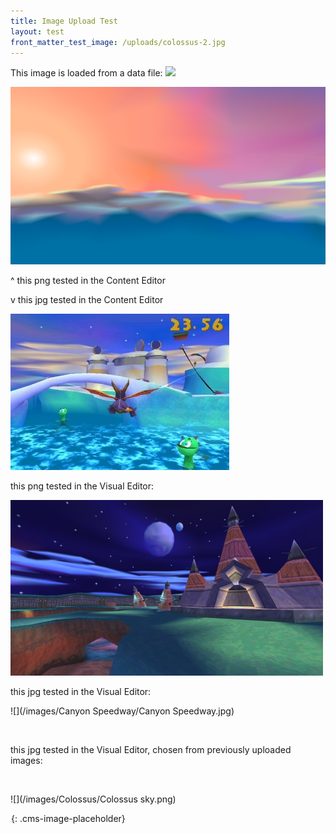 ```yaml
---
title: Image Upload Test
layout: test
front_matter_test_image: /uploads/colossus-2.jpg
---
```

This image is loaded from a data file:
![]({{site.data.test.upload_image}})

![](/uploads/icy-speedway.png)

^ this png tested in the Content Editor

v this jpg tested in the Content Editor

![](/uploads/icy-speedway.jpg)

this png tested in the Visual Editor:

![](/uploads/fracture-hills.png)

this jpg tested in the Visual Editor:

![](/images/Canyon Speedway/Canyon Speedway.jpg)

 

this jpg tested in the Visual Editor, chosen from previously uploaded images:

 

![](/images/Colossus/Colossus sky.png)

![](data:image/png;base64,iVBORw0KGgoAAAANSUhEUgAAAAEAAAABCAYAAAAfFcSJAAAADUlEQVQYV2NYtWrVfwAG/gL+NbCogwAAAABJRU5ErkJggg==){: .cms-image-placeholder}